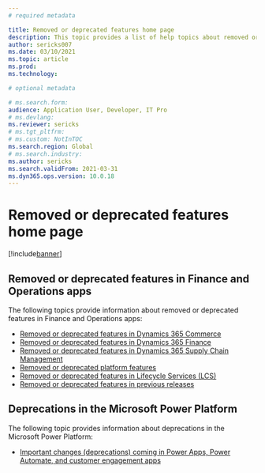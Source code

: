 ```yaml
---
# required metadata

title: Removed or deprecated features home page
description: This topic provides a list of help topics about removed or deprecated features in Finance and Operations apps.
author: sericks007
ms.date: 03/10/2021
ms.topic: article
ms.prod:
ms.technology: 

# optional metadata

# ms.search.form:
audience: Application User, Developer, IT Pro
# ms.devlang: 
ms.reviewer: sericks
# ms.tgt_pltfrm: 
# ms.custom: NotInTOC
ms.search.region: Global
# ms.search.industry:
ms.author: sericks
ms.search.validFrom: 2021-03-31
ms.dyn365.ops.version: 10.0.18
---
```


# Removed or deprecated features home page

[!include[banner](../includes/banner.md)]

## Removed or deprecated features in Finance and Operations apps
The following topics provide information about removed or deprecated features in Finance and Operations apps:

- [Removed or deprecated features in Dynamics 365 Commerce](../../../commerce/get-started/removed-deprecated-features-commerce.md)
- [Removed or deprecated features in Dynamics 365 Finance](../../../finance/get-started/removed-deprecated-features-finance.md)
- [Removed or deprecated features in Dynamics 365 Supply Chain Management](../../../supply-chain/get-started/removed-deprecated-features-scm-updates.md)
- [Removed or deprecated platform features](../../dev-itpro/get-started/removed-deprecated-features-platform-updates.md)
- [Removed or deprecated features in Lifecycle Services (LCS)](../../dev-itpro/lifecycle-services/removed-deprecated-features.md)
- [Removed or deprecated features in previous releases](../../dev-itpro/migration-upgrade/deprecated-features.md)

## Deprecations in the Microsoft Power Platform
The following topic provides information about deprecations in the Microsoft Power Platform:

- [Important changes (deprecations) coming in Power Apps, Power Automate, and customer engagement apps](/power-platform/important-changes-coming)